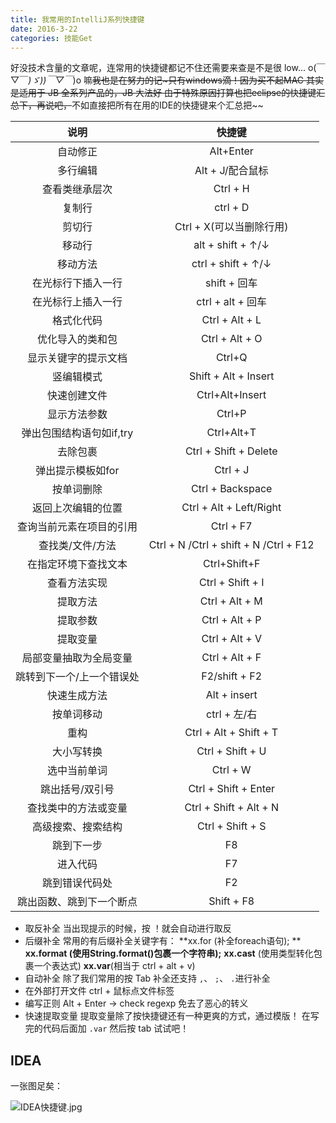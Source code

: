 ```yaml
---
title: 我常用的IntelliJ系列快捷键
date: 2016-3-22
categories: 技能Get
---
```


好没技术含量的文章呢，连常用的快捷键都记不住还需要来查是不是很 low...
o(￣▽￣*)ゞ))￣▽￣*)o 嘛~~我也是在努力的记~只有windows滴！因为买不起MAC
其实是适用于 JB 全系列产品的，JB 大法好<!-- more -->
由于特殊原因打算也把eclipse的快捷键汇总下，再说吧，~~不如直接把所有在用的IDE的快捷键来个汇总把~~


|       说明        |                  快捷键                   |
| :-------------: | :------------------------------------: |
|      自动修正       |               Alt+Enter                |
|      多行编辑       |              Alt + J/配合鼠标              |
|     查看类继承层次     |                Ctrl + H                |
|       复制行       |                ctrl + D                |
|       剪切行       |           Ctrl + X(可以当删除行用)            |
|       移动行       |           alt + shift + ↑/↓            |
|      移动方法       |           ctrl + shift + ↑/↓           |
|    在光标行下插入一行    |               shift + 回车               |
|    在光标行上插入一行    |            ctrl + alt + 回车             |
|      格式化代码      |             Ctrl + Alt + L             |
|    优化导入的类和包     |             Ctrl + Alt + O             |
|   显示关键字的提示文档    |                 Ctrl+Q                 |
|      竖编辑模式      |          Shift + Alt + Insert          |
|     快速创建文件      |            Ctrl+Alt+Insert             |
|     显示方法参数      |                 Ctrl+P                 |
| 弹出包围结构语句如if,try |               Ctrl+Alt+T               |
|      去除包裹       |         Ctrl + Shift + Delete          |
|   弹出提示模板如for    |                Ctrl + J                |
|      按单词删除      |            Ctrl + Backspace            |
|    返回上次编辑的位置    |        Ctrl + Alt + Left/Right         |
|  查询当前元素在项目的引用   |               Ctrl + F7                |
|    查找类/文件/方法    | Ctrl + N /Ctrl + shift + N /Ctrl + F12 |
|   在指定环境下查找文本    |              Ctrl+Shift+F              |
|     查看方法实现      |            Ctrl + Shift + I            |
|      提取方法       |             Ctrl + Alt + M             |
|      提取参数       |             Ctrl + Alt + P             |
|      提取变量       |             Ctrl + Alt + V             |
|   局部变量抽取为全局变量   |             Ctrl + Alt + F             |
|  跳转到下一个/上一个错误处  |             F2/shift + F2              |
|     快速生成方法      |              Alt + insert              |
|      按单词移动      |               ctrl + 左/右               |
|       重构        |         Ctrl + Alt + Shift + T         |
|      大小写转换      |            Ctrl + Shift + U            |
|     选中当前单词      |                Ctrl + W                |
|    跳出括号/双引号     |          Ctrl + Shift + Enter          |
|   查找类中的方法或变量    |         Ctrl + Shift + Alt + N         |
|    高级搜索、搜索结构    |            Ctrl + Shift + S            |
|      跳到下一步      |                   F8                   |
|      进入代码       |                   F7                   |
|     跳到错误代码处     |                   F2                   |
|  跳出函数、跳到下一个断点   |               Shift + F8               |

-   取反补全
    当出现提示的时候，按 ！就会自动进行取反
-   后缀补全
    常用的有后缀补全关键字有：
    **xx.for (补全foreach语句); **
    **xx.format (使用String.format()包裹一个字符串);**
    **xx.cast** (使用类型转化包裹一个表达式)
    **xx.var**(相当于 ctrl + alt + v)
-   自动补全
    除了我们常用的按 Tab 补全还支持 `,`、 `;`、 `.`进行补全
-   在外部打开文件
    ctrl + 鼠标点文件标签
-   编写正则
    Alt + Enter → check regexp 免去了恶心的转义
-   快速提取变量
    提取变量除了按快捷键还有一种更爽的方式，通过模版！
    在写完的代码后面加 `.var` 然后按 tab 试试吧！

## IDEA

一张图足矣：

![IDEA快捷键.jpg](/image/dev/IDEA快捷键.jpg)